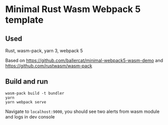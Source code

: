 # Minimal Rust Wasm Webpack 5 template

## Used
Rust, wasm-pack, yarn 3, webpack 5

Based on https://github.com/ballercat/minimal-webpack5-wasm-demo
and https://github.com/rustwasm/wasm-pack

## Build and run
```
wasm-pack build -t bundler
yarn
yarn webpack serve
```

Navigate to `localhost:9000`, you should see two alerts from wasm module and logs in dev console

